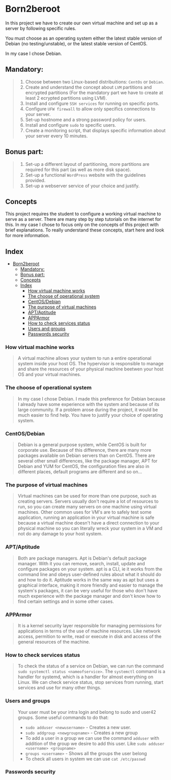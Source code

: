 # Born2beroot
In this project we have to create our own virtual machine and set up as a server by following specific rules. 

You must choose as an operating system either the latest stable version of Debian (no
testing/unstable), or the latest stable version of CentOS.

In my case I chose Debian.

## Mandatory:
> 1. Choose between two Linux-based distribuitions: `CentOs` or `Debian`.
> 2. Create and understand the concept about `LVM` partitions and encrypted partitions (For the mandatory part we have to create at least 2 ecrypted partitions using LVM).
> 3. Install and configure `SSH services` for running on specific ports.
> 4. Configure `UFW firewall` to allow only specifics connections to your server.
> 5. Set-up hostnome and a strong password policy for users.
> 6. Install and configure `sudo` to specific users.
> 7. Create a monitoring script, that displays specific information about your server every 10 minutes.

## Bonus part:
> 1. Set-up a different layout of partitioning, more partitions are required for this part (as well as more disk space).
> 2. Set-up a functional `WordPress` website with the guidelines provided.
> 3. Set-up a webserver service of your choice and justify.

## Concepts

This project requires the student to configure a working virtual machine to serve as a server. There are many step by step tutorials on the internet for this. In my case I chose to focus only on the concepts of this project with brief explanations. To really understand these concepts, start here and look for more information.

## Index
- [Born2beroot](#born2beroot)
  - [Mandatory:](#mandatory)
  - [Bonus part:](#bonus-part)
  - [Concepts](#concepts)
  - [Index](#index)
    - [How virtual machine works](#how-virtual-machine-works)
    - [The choose of operational system](#the-choose-of-operational-system)
    - [CentOS/Debian](#centosdebian)
    - [The purpose of virtual machines](#the-purpose-of-virtual-machines)
    - [APT/Aptitude](#aptaptitude)
    - [APPArmor](#apparmor)
    - [How to check services status](#how-to-check-services-status)
    - [Users and groups](#users-and-groups)
    - [Passwords security](#passwords-security)

### How virtual machine works
> A virtual machine allows your system to run a entire operational system inside your host OS. The hypervisor is responsible to manage and share the resources of your physical machine beetwen your host OS and your virtual machines.

### The choose of operational system
> In my case I chose Debian. I made this preference for Debian because I already have some experience with the system and because of its large community. If a problem arose during the project, it would be much easier to find help. You have to justify your choice of operating system.

### CentOS/Debian
> Debian is a general purpose system, while CentOS is built for corporate use. Because of this difference, there are many more packages available on Debian servers than on CentOS. There are several other small differences, like the package manager, APT for Debian and YUM for CentOS, the configuration files are also in different places, default programs are different and so on...

### The purpose of virtual machines
> Virtual machines can be used for more than one purpose, such as creating servers. Servers usually don't require a lot of resources to run, so you can create many servers on one machine using virtual machines. Other common uses for VM's are to safely test some application, running an application in your virtual machine is safe because a virtual machine doesn't have a direct connection to your physical machine so you can literally wreck your system in a VM and not do any damage to your host system.

### APT/Aptitude
> Both are package managers. Apt is Debian's default package manager. With it you can remove, search, install, update and configure packages on your system. apt is a CLI, ie it works from the command line and obeys user-defined rules about what it should do and how to do it. Aptitude works in the same way as apt but uses a graphical interface, making it more friendly and easier to manage the system's packages, it can be very useful for those who don't have much experience with the package manager and don't know how to find certain settings and in some other cases.

### APPArmor
> It is a kernel security layer responsible for managing permissions for applications in terms of the use of machine resources. Like network access, permition to write, read or execute in disk and access of the general resources of the machine. 

### How to check services status
> To check the status of a service on Debian, we can run the command `sudo systemctl status <nameofservice>`. The `systemctl` command is a handler for systemd, which is a handler for almost everything on Linux. We can check service status, stop services from running, start services and use for many other things.

### Users and groups
> Your user must be your intra login and belong to sudo and user42 groups.
> Some useful commands to do that:
> - `sudo adduser <newusername>` - Creates a new user.
> - `sudo addgroup <newgroupname>` - Creates a new group 
> - To add a user in a group we can use the command `adduser` with addition of the group we desire to add this user. Like `sudo adduser <username> <groupname>`
> - `groups <username>` - Shows all the groups the user belong
> - To check all users in system we can use `cat /etc/passwd`

### Passwords security
